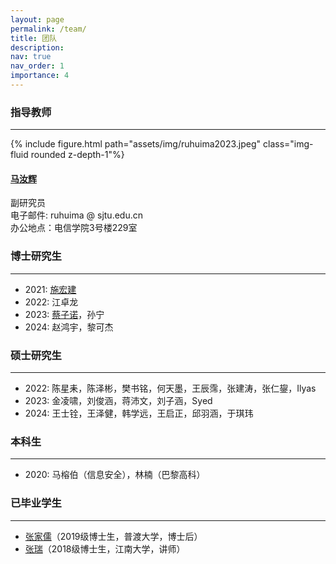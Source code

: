 ```yaml
---
layout: page
permalink: /team/
title: 团队
description: 
nav: true
nav_order: 1
importance: 4
---
```


### **指导教师**
---

<div class="row">
    <div class="col-2">
        {% include figure.html path="assets/img/ruhuima2023.jpeg" class="img-fluid rounded z-depth-1"%}
    </div>
    <div class="col-4">
        <h4><a href="/people/ruhuima">马汝辉</a></h4>
        <span>副研究员</span><br />
        <span>电子邮件: ruhuima @ sjtu.edu.cn</span> <br />
        <span>办公地点：电信学院3号楼229室</span>
    </div>
</div>

<div class="row">

</div>


### **博士研究生**
---
- 2021: [施宏建](https://shhjwu5.github.io/)
- 2022: 江卓龙
- 2023: [蔡子诺](https://zinuocai.github.io/)，孙宁
- 2024: 赵鸿宇，黎可杰

### **硕士研究生**
---
- 2022: 陈星耒，陈泽彬，樊书铭，何天墨，王辰霈，张建涛，张仁鋆，Ilyas
- 2023: 金凌啸，刘俊涵，蒋沛文，刘子涵，Syed
- 2024: 王士铨，王泽健，韩学远，王启正，邱羽涵，于琪玮

### **本科生**
---
- 2020: 马榕伯（信息安全），林楠（巴黎高科）

### **已毕业学生**
---
- [张家儒](https://jiaruzhang.nimo.page/)（2019级博士生，普渡大学，博士后）
- [张瑞](https://ai.jiangnan.edu.cn/info/1081/3566.htm)（2018级博士生，江南大学，讲师）
